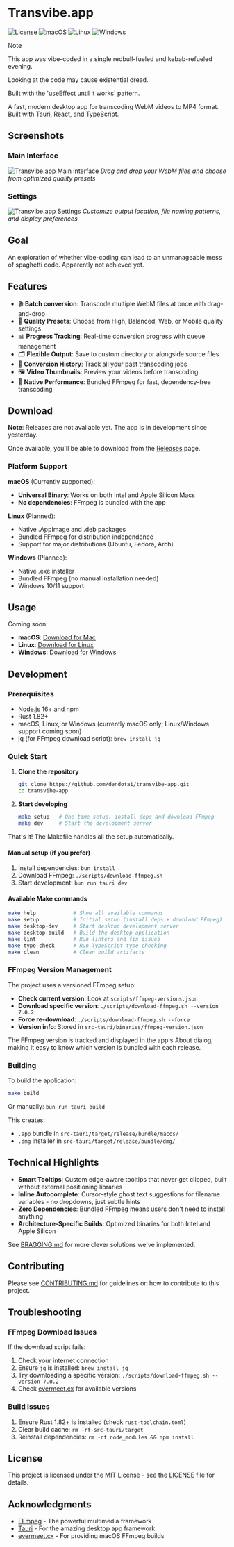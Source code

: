 # Transvibe.app

![License](https://img.shields.io/badge/license-MIT-blue.svg)
![macOS](https://img.shields.io/badge/macOS-supported-green.svg)
![Linux](https://img.shields.io/badge/Linux-planned-yellow.svg)
![Windows](https://img.shields.io/badge/Windows-planned-yellow.svg)

> [!NOTE]
> This app was vibe-coded in a single redbull-fueled and kebab-refueled evening.
>
> Looking at the code may cause existential dread.
>
> Built with the 'useEffect until it works' pattern.

A fast, modern desktop app for transcoding WebM videos to MP4 format. Built with Tauri, React, and TypeScript.

## Screenshots

### Main Interface

![Transvibe.app Main Interface](content/main.png)
*Drag and drop your WebM files and choose from optimized quality presets*

### Settings

![Transvibe.app Settings](content/settings.png)
*Customize output location, file naming patterns, and display preferences*

## Goal

An exploration of whether vibe-coding can lead to an unmanageable mess of spaghetti code. Apparently not achieved yet.

## Features

- 🎬 **Batch conversion**: Transcode multiple WebM files at once with drag-and-drop
- 🎯 **Quality Presets**: Choose from High, Balanced, Web, or Mobile quality settings
- 📊 **Progress Tracking**: Real-time conversion progress with queue management
- 🗂️ **Flexible Output**: Save to custom directory or alongside source files
- 📝 **Conversion History**: Track all your past transcoding jobs
- 🖼️ **Video Thumbnails**: Preview your videos before transcoding
- 🚀 **Native Performance**: Bundled FFmpeg for fast, dependency-free transcoding

## Download

**Note**: Releases are not available yet. The app is in development since yesterday.

Once available, you'll be able to download from the [Releases](https://github.com/dendotai/transvibe-app/releases) page.

### Platform Support

**macOS** (Currently supported):

- **Universal Binary**: Works on both Intel and Apple Silicon Macs
- **No dependencies**: FFmpeg is bundled with the app

**Linux** (Planned):

- Native .AppImage and .deb packages
- Bundled FFmpeg for distribution independence
- Support for major distributions (Ubuntu, Fedora, Arch)

**Windows** (Planned):

- Native .exe installer
- Bundled FFmpeg (no manual installation needed)
- Windows 10/11 support

## Usage

Coming soon:

- **macOS**: [Download for Mac](https://github.com/dendotai/transvibe-app/releases)
- **Linux**: [Download for Linux](https://github.com/dendotai/transvibe-app/releases)
- **Windows**: [Download for Windows](https://github.com/dendotai/transvibe-app/releases)

## Development

### Prerequisites

- Node.js 16+ and npm
- Rust 1.82+
- macOS, Linux, or Windows (currently macOS only; Linux/Windows support coming soon)
- jq (for FFmpeg download script): `brew install jq`

### Quick Start

1. **Clone the repository**

   ```bash
   git clone https://github.com/dendotai/transvibe-app.git
   cd transvibe-app
   ```

2. **Start developing**

   ```bash
   make setup   # One-time setup: install deps and download FFmpeg
   make dev     # Start the development server
   ```

That's it! The Makefile handles all the setup automatically.

#### Manual setup (if you prefer)

1. Install dependencies: `bun install`
2. Download FFmpeg: `./scripts/download-ffmpeg.sh`
3. Start development: `bun run tauri dev`

#### Available Make commands

```bash
make help            # Show all available commands
make setup           # Initial setup (install deps + download FFmpeg)
make desktop-dev     # Start desktop development server
make desktop-build   # Build the desktop application
make lint            # Run linters and fix issues
make type-check      # Run TypeScript type checking
make clean           # Clean build artifacts
```

### FFmpeg Version Management

The project uses a versioned FFmpeg setup:

- **Check current version**: Look at `scripts/ffmpeg-versions.json`
- **Download specific version**: `./scripts/download-ffmpeg.sh --version 7.0.2`
- **Force re-download**: `./scripts/download-ffmpeg.sh --force`
- **Version info**: Stored in `src-tauri/binaries/ffmpeg-version.json`

The FFmpeg version is tracked and displayed in the app's About dialog, making it easy to know which version is bundled with each release.

### Building

To build the application:

```bash
make build
```

Or manually: `bun run tauri build`

This creates:

- `.app` bundle in `src-tauri/target/release/bundle/macos/`
- `.dmg` installer in `src-tauri/target/release/bundle/dmg/`

## Technical Highlights

- **Smart Tooltips**: Custom edge-aware tooltips that never get clipped, built without external positioning libraries
- **Inline Autocomplete**: Cursor-style ghost text suggestions for filename variables - no dropdowns, just subtle hints
- **Zero Dependencies**: Bundled FFmpeg means users don't need to install anything
- **Architecture-Specific Builds**: Optimized binaries for both Intel and Apple Silicon

See [BRAGGING.md](BRAGGING.md) for more clever solutions we've implemented.

## Contributing

Please see [CONTRIBUTING.md](CONTRIBUTING.md) for guidelines on how to contribute to this project.

## Troubleshooting

### FFmpeg Download Issues

If the download script fails:

1. Check your internet connection
2. Ensure `jq` is installed: `brew install jq`
3. Try downloading a specific version: `./scripts/download-ffmpeg.sh --version 7.0.2`
4. Check [evermeet.cx](https://evermeet.cx/ffmpeg/) for available versions

### Build Issues

1. Ensure Rust 1.82+ is installed (check `rust-toolchain.toml`)
2. Clear build cache: `rm -rf src-tauri/target`
3. Reinstall dependencies: `rm -rf node_modules && npm install`

## License

This project is licensed under the MIT License - see the [LICENSE](LICENSE) file for details.

## Acknowledgments

- [FFmpeg](https://ffmpeg.org/) - The powerful multimedia framework
- [Tauri](https://tauri.app/) - For the amazing desktop app framework
- [evermeet.cx](https://evermeet.cx/ffmpeg/) - For providing macOS FFmpeg builds
